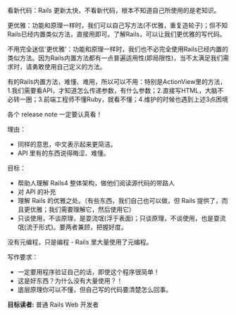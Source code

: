 看新代码：Rails 更新太快，不看新代码，根本不知道自己所使用的是老知识。

更优雅：功能和原理一样时，我们可以自己写方法(不优雅，重复造轮子)；但不知Rails已经内置类似方法，直接用即可。了解Rails，可以让我们更优雅的写代码。

不用完全迷信'更优雅'：功能和原理一样时，我们也不必完全使用Rails已经内置的类似方法。因为Rails内置方法都有一点普遍适用性(即局限性)，当不太满足我们需求时，请勇敢使用自己定义的方法。

有的Rails内置方法，难懂、难用，所以可以不用：特别是ActionView里的方法，1.我们需要看API，才知道怎么传递参数，有什么参数；2.直接写HTML，大脑不必转一圈；3.前端工程师不懂Ruby，就看不懂；4.维护的时候也遇到上述3点困境

各个 release note 一定要认真看！

理由：

- 同样的意思，中文表示起来更简洁。
- API 里有的东西说得晦涩、难懂。

目标：

- 帮助人理解 Rails4 整体架构，做他们阅读源代码的带路人
- 对 API 的补充
- 理解 Rails 的优雅之处。（有些东西，我们自己也可以做，但 Rails 提供了，而且更优雅；我们需要理解它，然后使用它）
- 只谈使用，不谈原理，是耍流氓(浮于表面)；只谈原理，不谈使用，也是耍流氓(流于形式)。要两者兼顾，把握好度。

没有元编程，只是编程 - Rails 里大量使用了元编程。

写作要求：

- 一定要用程序验证自己的话，即使这个程序很简单！
- 这是好东西？为什么没有大量使用？！
- 底层原理你可以不懂，但自己写的代码要清楚怎么回事。

**目标读者:** 普通 Rails Web 开发者
